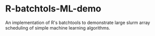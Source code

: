 # R-batchtols-ML-demo
An implementation of R's batchtools to demonstrate large slurm array scheduling of simple machine learning algorithms.
